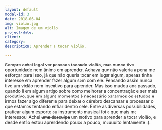 ```yaml
---
layout: default
modal-id: 3
date: 2018-06-04
img: violao.jpg
alt: Imagem de um violão
project-date:
client: 
category:
description: Aprender a tocar violão.

---
```


Sempre achei legal ver pessoas tocando violão, mas nunca tive oportunidade nem ânimo em aprender. Achava que não valeria a pena me esforçar para isso, já que não queria tocar em lugar algum, apenas tinha interesse em aprender fazer algum som com ele. Pensando assim nunca tive um violão nem insentivo para aprender. Mas isso mudou ano passado, quando li em algum artigo sobre como melhorar a concentração e ser mais produtivo, que em alguns momentos é necessário pararmos os estudos e irmos fazer algo diferente para deixar o cérebro descansar e processar o que estamos tentando enfiar dentro dele. Entre as diversas possibilidades, praticar algum esporte ou instrumento musical foi o que mais me interessou. Achei ~~uma desculpa~~ um motivo para aprender a tocar violão, e desde então estou aprendendo pouco a pouco, muuuuito lentamente :).